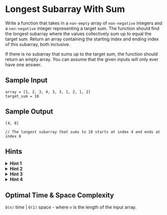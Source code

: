 # Longest Subarray With Sum

Write a function that takes in a `non-empty` array of `non-negative` integers and a `non-negative` integer representing a target sum. The function should find the longest subarray where the values collectively sum up to equal the target sum. Return an array containing the starting index and ending index of this subarray, both inclusive.

If there is no subarray that sums up to the target sum, the function should return an empty array. You can assume that the given inputs will only ever have one answer.

## Sample Input

```plaintext
array = [1, 2, 3, 4, 3, 3, 1, 2, 1, 2]
target_sum = 10
```

## Sample Output

```plaintext
[4, 8]

// The longest subarray that sums to 10 starts at index 4 and ends at index 8
```

## Hints

<details>
<summary><b>Hint 1</b></summary>

Using intuition you can develop a brute force approach. If you are trying to find the longest subarray that sums to equal the target sum, then look at every possible subarray. Calculate the sum of each subarray, and when the sum is equal to the target sum, check the length against the current maximum.

</details>

<details>
<summary><b>Hint 2</b></summary>

Since the array contains only non-negative numbers, once a subarray sum is greater than the target sum, there is no possible way adding more numbers to that subarray will get its sum to equal the target sum. Can you use this information to optimize the solution?

</details>

<details>
<summary><b>Hint 3</b></summary>

Looking at every possible subarray is very time consuming. However, you can use a sliding window approach to improve the time complexity. Think about how a sliding window might work in this case. You should look at different subarrays while you traverse the array. How might you update a sliding window if you are looking for subarrays with a sum that is equal to the target sum?

</details>

<details>
<summary><b>Hint 4</b></summary>

Add elements to the sliding window when the current subarray sum is less than the target sum, and remove elements when the current subarray sum is greater than the target sum. When you find a current subarray sum in the sliding window that is equal to the target sum, then you can check and see if you found a new longest subarray. If that is the case then update the result, otherwise continue traversing.

</details>

## Optimal Time & Space Complexity

`O(n)` time | `O(1)` space - where `n` is the length of the input array.
